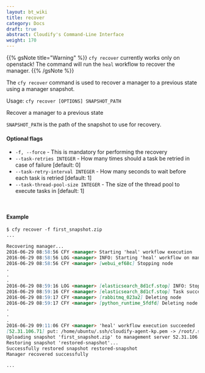 ```yaml
---
layout: bt_wiki
title: recover
category: Docs
draft: true
abstract: Cloudify's Command-Line Interface
weight: 170
---
```


{{% gsNote title="Warning" %}}
`cfy recover` currently works only on openstack! The command will run the `heal` workflow to recover the manager.
{{% /gsNote %}}


The `cfy recover` command is used to recover a manager to a previous state using a manager snapshot.

Usage: `cfy recover [OPTIONS] SNAPSHOT_PATH`

Recover a manager to a previous state

`SNAPSHOT_PATH` is the path of the snapshot to use for recovery.

#### Optional flags

*  `-f, --force` -    	This is mandatory for performing the recovery
*  `--task-retries INTEGER` -
                        How many times should a task be retried in case of
                        failure [default: 0]
*  `--task-retry-interval INTEGER` -
                        How many seconds to wait before each task is retried
                        [default: 1]
*  `--task-thread-pool-size INTEGER` -
                        The size of the thread pool to execute tasks in
                        [default: 1]

&nbsp;
#### Example

```markdown
$ cfy recover -f first_snapshot.zip
...

Recovering manager...
2016-06-29 08:58:56 CFY <manager> Starting 'heal' workflow execution
2016-06-29 08:58:56 LOG <manager> INFO: Starting 'heal' workflow on manager_configuration_ad180, Diagnosis: Not provided
2016-06-29 08:58:56 CFY <manager> [webui_ef68c] Stopping node
.
.
.
2016-06-29 08:59:16 LOG <manager> [elasticsearch_8d1cf.stop] INFO: Stopping systemd service elasticsearch...
2016-06-29 08:59:16 CFY <manager> [elasticsearch_8d1cf.stop] Task succeeded 'fabric_plugin.tasks.run_script'
2016-06-29 08:59:17 CFY <manager> [rabbitmq_023a2] Deleting node
2016-06-29 08:59:17 CFY <manager> [python_runtime_5fdfd] Deleting node
.
.
.
2016-06-29 09:11:06 CFY <manager> 'heal' workflow execution succeeded
[52.31.106.71] put: /home/ubuntu/.ssh/cloudify-agent-kp.pem -> /root/.ssh/agent_key.pem
Uploading snapshot 'first_snapshot.zip' to management server 52.31.106.71 as restored-snapshot
Restoring snapshot 'restored-snapshot'...
Successfully restored snapshot restored-snapshot
Manager recovered successfully

...
```